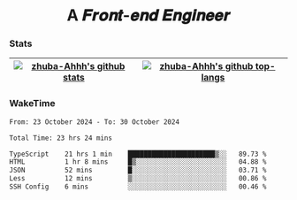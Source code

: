 <h1 align="center">A 𝑭𝒓𝒐𝒏𝒕-𝒆𝒏𝒅 𝑬𝒏𝒈𝒊𝒏𝒆𝒆𝒓</h1>

### Stats

| <a href="https://github.com/zhuba-Ahhh"><img align="center" src="https://github-readme-stats.vercel.app/api?username=zhuba-Ahhh&hide_title=true&hide_border=true&show_icons=trueline_height=21&text_color=000&icon_color=000&bg_color=0,ea6161,ffc64d,fffc4d,52fa5a&theme=graywhite" alt="zhuba-Ahhh's github stats" /> </a> | <a href="https://github.com/zhuba-Ahhh"><img align="center" src="https://github-readme-stats.vercel.app/api/top-langs/?username=zhuba-Ahhh&hide_title=true&hide_border=true&layout=compact&hide_border=true&show_icons=trueline_height=40&text_color=000&icon_color=000&bg_color=0,ea6161,ffc64d,fffc4d,52fa5a&theme=graywhite&langs_count=6" alt="zhuba-Ahhh's github top-langs"/> </a> |
| ------------- | ------------- |

### WakeTime

<!--START_SECTION:waka-->

```txt
From: 23 October 2024 - To: 30 October 2024

Total Time: 23 hrs 24 mins

TypeScript    21 hrs 1 min    ██████████████████████▒░░   89.73 %
HTML          1 hr 8 mins     █▒░░░░░░░░░░░░░░░░░░░░░░░   04.88 %
JSON          52 mins         █░░░░░░░░░░░░░░░░░░░░░░░░   03.71 %
Less          12 mins         ▒░░░░░░░░░░░░░░░░░░░░░░░░   00.86 %
SSH Config    6 mins          ░░░░░░░░░░░░░░░░░░░░░░░░░   00.46 %
```

<!--END_SECTION:waka-->
